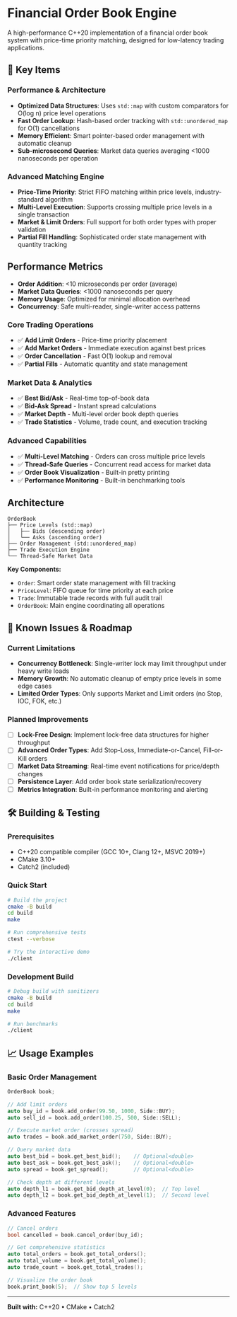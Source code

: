 # Financial Order Book Engine

A high-performance C++20 implementation of a financial order book system with price-time priority matching, designed for low-latency trading applications.

## 🚀 Key Items

### **Performance & Architecture**
- **Optimized Data Structures**: Uses `std::map` with custom comparators for O(log n) price level operations
- **Fast Order Lookup**: Hash-based order tracking with `std::unordered_map` for O(1) cancellations
- **Memory Efficient**: Smart pointer-based order management with automatic cleanup
- **Sub-microsecond Queries**: Market data queries averaging <1000 nanoseconds per operation

### **Advanced Matching Engine**
- **Price-Time Priority**: Strict FIFO matching within price levels, industry-standard algorithm
- **Multi-Level Execution**: Supports crossing multiple price levels in a single transaction
- **Market & Limit Orders**: Full support for both order types with proper validation
- **Partial Fill Handling**: Sophisticated order state management with quantity tracking

## Performance Metrics
- **Order Addition**: <10 microseconds per order (average)
- **Market Data Queries**: <1000 nanoseconds per query
- **Memory Usage**: Optimized for minimal allocation overhead
- **Concurrency**: Safe multi-reader, single-writer access patterns

### Core Trading Operations
- ✅ **Add Limit Orders** - Price-time priority placement
- ✅ **Add Market Orders** - Immediate execution against best prices  
- ✅ **Order Cancellation** - Fast O(1) lookup and removal
- ✅ **Partial Fills** - Automatic quantity and state management

### Market Data & Analytics
- ✅ **Best Bid/Ask** - Real-time top-of-book data
- ✅ **Bid-Ask Spread** - Instant spread calculations
- ✅ **Market Depth** - Multi-level order book depth queries
- ✅ **Trade Statistics** - Volume, trade count, and execution tracking

### Advanced Capabilities
- ✅ **Multi-Level Matching** - Orders can cross multiple price levels
- ✅ **Thread-Safe Queries** - Concurrent read access for market data
- ✅ **Order Book Visualization** - Built-in pretty printing
- ✅ **Performance Monitoring** - Built-in benchmarking tools

## Architecture

```
OrderBook
├── Price Levels (std::map)
│   ├── Bids (descending order)
│   └── Asks (ascending order)
├── Order Management (std::unordered_map)
├── Trade Execution Engine
└── Thread-Safe Market Data
```

**Key Components:**
- `Order`: Smart order state management with fill tracking
- `PriceLevel`: FIFO queue for time priority at each price
- `Trade`: Immutable trade records with full audit trail
- `OrderBook`: Main engine coordinating all operations

## 🚧 Known Issues & Roadmap

### **Current Limitations**
- **Concurrency Bottleneck**: Single-writer lock may limit throughput under heavy write loads
- **Memory Growth**: No automatic cleanup of empty price levels in some edge cases
- **Limited Order Types**: Only supports Market and Limit orders (no Stop, IOC, FOK, etc.)

### **Planned Improvements**
- [ ] **Lock-Free Design**: Implement lock-free data structures for higher throughput
- [ ] **Advanced Order Types**: Add Stop-Loss, Immediate-or-Cancel, Fill-or-Kill orders
- [ ] **Market Data Streaming**: Real-time event notifications for price/depth changes
- [ ] **Persistence Layer**: Add order book state serialization/recovery
- [ ] **Metrics Integration**: Built-in performance monitoring and alerting

## 🛠️ Building & Testing

### **Prerequisites**
- C++20 compatible compiler (GCC 10+, Clang 12+, MSVC 2019+)
- CMake 3.10+
- Catch2 (included)

### **Quick Start**
```bash
# Build the project
cmake -B build
cd build  
make

# Run comprehensive tests
ctest --verbose

# Try the interactive demo
./client
```

### **Development Build**
```bash
# Debug build with sanitizers
cmake -B build
cd build
make

# Run benchmarks  
./client
```

## 📈 Usage Examples

### Basic Order Management
```cpp
OrderBook book;

// Add limit orders
auto buy_id = book.add_order(99.50, 1000, Side::BUY);
auto sell_id = book.add_order(100.25, 500, Side::SELL);

// Execute market order (crosses spread)
auto trades = book.add_market_order(750, Side::BUY);

// Query market data
auto best_bid = book.get_best_bid();    // Optional<double>
auto best_ask = book.get_best_ask();    // Optional<double>  
auto spread = book.get_spread();        // Optional<double>

// Check depth at different levels
auto depth_l1 = book.get_bid_depth_at_level(0);  // Top level
auto depth_l2 = book.get_bid_depth_at_level(1);  // Second level
```

### Advanced Features
```cpp
// Cancel orders
bool cancelled = book.cancel_order(buy_id);

// Get comprehensive statistics
auto total_orders = book.get_total_orders();
auto total_volume = book.get_total_volume();
auto trade_count = book.get_total_trades();

// Visualize the order book
book.print_book(5);  // Show top 5 levels
```
---


**Built with:** C++20 • CMake • Catch2
